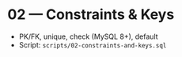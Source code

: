 # 02 — Constraints & Keys

- PK/FK, unique, check (MySQL 8+), default
- Script: `scripts/02-constraints-and-keys.sql`
